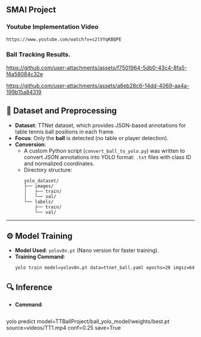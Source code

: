 ## SMAI Project

### Youtube Implementation Video

```bash
https://www.youtube.com/watch?v=s2lVYqKBQPE
```

### Ball Tracking Results.

https://github.com/user-attachments/assets/f7501964-5db0-43c4-8fa5-f4a58084c32e

https://github.com/user-attachments/assets/a6eb28c6-14dd-4069-aa4a-199b15a84319



## 📁 Dataset and Preprocessing

- **Dataset**: TTNet dataset, which provides JSON-based annotations for table tennis ball positions in each frame.
- **Focus**: Only the **ball** is detected (no table or player detection).
- **Conversion**:
  - A custom Python script (`convert_ball_to_yolo.py`) was written to convert JSON annotations into YOLO format: `.txt` files with class ID and normalized coordinates.
  - Directory structure:
    ```
    yolo_dataset/
    ├── images/
    │   ├── train/
    │   └── val/
    └── labels/
        ├── train/
        └── val/
    ```

---

## ⚙️ Model Training

- **Model Used**: `yolov8n.pt` (Nano version for faster training).
- **Training Command**:
  ```bash
  yolo train model=yolov8n.pt data=ttnet_ball.yaml epochs=20 imgsz=640 batch=16 project=TTBallProject name=ball_yolo_model
  ```

## 🔍 Inference
- **Command**:
  ```bash
yolo predict model=TTBallProject/ball_yolo_model/weights/best.pt source=videos/TT1.mp4 conf=0.25 save=True
  ```
